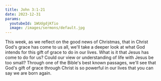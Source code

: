 ```yaml
---
title: John 3:1-21
date: 2023-12-31
params:
  youtubeId: 1WUdgdjKfio
  image: /images/sermons/default.jpg
---
```


This week, as we reflect on the good news of Christmas, that in Christ God's grace has come to us all, we'll take a deeper look at what God intends for this gift of grace to do in our lives. What is it that Jesus has come to do for us? Could our view or understanding of life with Jesus be too small? Through one of the Bible's best known passages, we'll see that God's gift of grace through Christ is so powerful in our lives that you can say we are born again.
